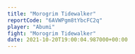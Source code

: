 ```yaml
---
title: "Morogrim Tidewalker"
reportCode: "6AVWPgm8tYbcFC2q"
player: "Abumi"
fight: "Morogrim Tidewalker"
date: 2021-10-20T19:00:04.987000+00:00
---
```

